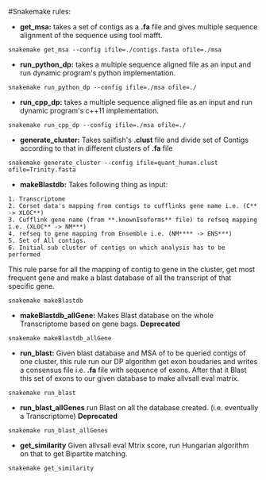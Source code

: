 #Snakemake rules:

* **get_msa:** takes a set of contigs as a **.fa** file and gives multiple sequence alignment of the sequence using tool mafft.
```
snakemake get_msa --config ifile=./contigs.fasta ofile=./msa
```

* **run_python_dp:** takes a multiple sequence aligned file as an input and run dynamic program's python implementation.
```
snakemake run_python_dp --config ifile=./msa ofile=./
```

* **run_cpp_dp:** takes a multiple sequence aligned file as an input and run dynamic program's c++11 implementation.
```
snakemake run_cpp_dp --config ifile=./msa ofile=./
```

* **generate_cluster:** Takes sailfish's **.clust** file and divide set of Contigs according to that in different clusters of **.fa** file
```
snakemake generate_cluster --config ifile=quant_human.clust ofile=Trinity.fasta
```

* **makeBlastdb:** Takes following thing as input:
```
1. Transcriptome
2. Corset data's mapping from contigs to cufflinks gene name i.e. (C** -> XLOC**)
3. Cufflink gene name (from **.knownIsoforms** file) to refseq mapping i.e. (XLOC** -> NM***)
4. refseq to gene mapping from Ensemble i.e. (NM**** -> ENS***)
5. Set of All contigs.
6. Initial sub cluster of contigs on which analysis has to be performed
```
This rule parse for all the mapping of contig to gene in the cluster, get most frequent gene and make a blast database of all the transcript of that specific gene.
```
snakemake makeBlastdb
```

* **makeBlastdb_allGene:** Makes Blast database on the whole Transcriptome based on gene bags. **Deprecated**
```
snakemake makeBlastdb_allGene
```

* **run_blast:** Given blast database and MSA of to be queried contigs of one cluster, this rule run our DP algorithm get exon boudaries and writes a consensus file i.e. **.fa** file with sequence of exons. After that it Blast this set of exons to our given database to make allvsall eval matrix.
```
snakemake run_blast
```

* **run_blast_allGenes** run Blast on all the database created. (i.e. eventually a Transcriptome) **Deprecated**
```
snakemake run_blast_allGenes
```


* **get_similarity** Given allvsall eval Mtrix score, run Hungarian algorithm on that to get Bipartite matching.
```
snakemake get_similarity
```
